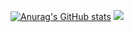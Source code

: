 [![Anurag's GitHub stats](https://github-readme-stats.vercel.app/api?username=AKEevee&show_icons=true&theme=tokyonight)](https://github.com/anuraghazra/github-readme-stats)
<img src="https://github-readme-streak-stats.herokuapp.com?user=AKEevee&theme=tokyonight&hide_border=true&background=0e1116">
<br>
<img src="https://komarev.com/ghpvc/?username=AKEevee&style=flat-square&color=blue" alt=""/>
